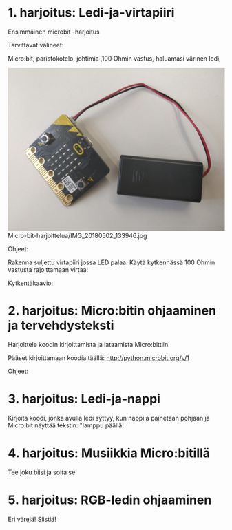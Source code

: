 # 1. harjoitus: Ledi-ja-virtapiiri
Ensimmäinen microbit -harjoitus

Tarvittavat välineet:

Micro:bit, paristokotelo, johtimia ,100 Ohmin vastus, haluamasi värinen ledi, 

![Screenshot](IMG_20180502_133946.jpg)
Micro-bit-harjoittelua/IMG_20180502_133946.jpg


Ohjeet:

Rakenna suljettu virtapiiri jossa LED palaa. Käytä kytkennässä 100 Ohmin vastusta rajoittamaan virtaa:

Kytkentäkaavio:



# 2. harjoitus: Micro:bitin ohjaaminen ja tervehdysteksti

Harjoittele koodin kirjoittamista ja lataamista Micro:bittiin.

Pääset kirjoittamaan koodia täällä: http://python.microbit.org/v/1

Ohjeet:



# 3. harjoitus: Ledi-ja-nappi

Kirjoita koodi, jonka avulla ledi syttyy, kun nappi a painetaan pohjaan ja Micro:bit näyttää tekstin: "lamppu päällä!

# 4. harjoitus: Musiikkia Micro:bitillä

Tee joku biisi ja soita se

# 5. harjoitus: RGB-ledin ohjaaminen

Eri värejä! Siistiä!
